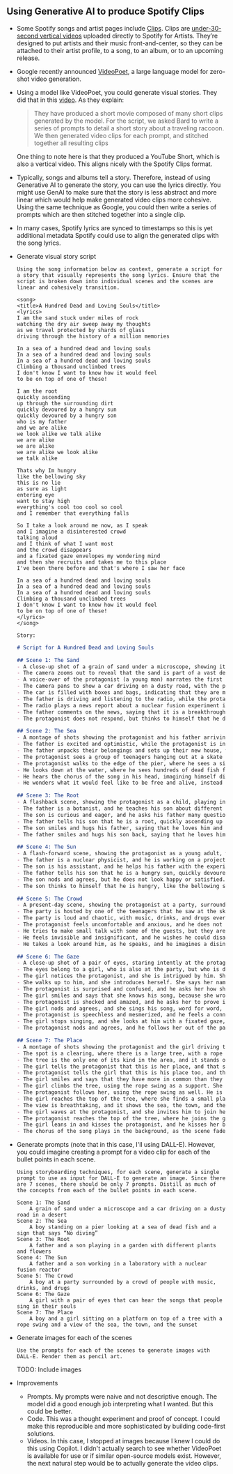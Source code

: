 ## Using Generative AI to produce Spotify Clips

- Some Spotify songs and artist pages include [Clips](https://clips.byspotify.com/). Clips are 
[under-30-second vertical videos](https://artists.spotify.com/blog/spotify-clips-get-started-short-form-video-stream-on) uploaded directly to Spotify for Artists. They’re designed to put artists and their music front-and-center, so they can be attached to their artist profile, to a song, to an album, or to an upcoming release. 
- Google recently announced [VideoPoet](https://sites.research.google/videopoet/), a large language model for zero-shot video generation. 
- Using a model like VideoPoet, you could generate visual stories. They did that in this [video](https://www.youtube.com/shorts/70wZKfx6Ylk). As they explain: 

    > They have produced a short movie composed of many short clips generated by the model. For the script, we asked Bard to write a series of prompts to detail a short story about a traveling raccoon. We then generated video clips for each prompt, and stitched together all resulting clips

    One thing to note here is that they produced a YouTube Short, which is also a vertical video. This aligns nicely with the Spotify Clips format.

- Typically, songs and albums tell a story. Therefore, instead of using Generative AI to generate the story, you can use the lyrics directly. You might use GenAI to make sure that the story is less abstract and more linear which would help make generated video clips more cohesive. Using the same technique as Google, you could then write a series of prompts which are then stitched together into a single clip. 
- In many cases, Spotify lyrics are synced to timestamps so this is yet additional metadata Spotify could use to align the generated clips with the song lyrics. 
- Generate visual story script

    ```text
    Using the song information below as context, generate a script for a story that visually represents the song lyrics. Ensure that the script is broken down into individual scenes and the scenes are linear and cohesively transition.

    <song>
    <title>A Hundred Dead and Loving Souls</title>
    <lyrics>
    I am the sand stuck under miles of rock
    watching the dry air sweep away my thoughts
    as we travel protected by shards of glass
    driving through the history of a million memories

    In a sea of a hundred dead and loving souls
    In a sea of a hundred dead and loving souls
    In a sea of a hundred dead and loving souls
    Climbing a thousand unclimbed trees
    I don't know I want to know how it would feel
    to be on top of one of these!

    I am the root
    quickly ascending
    up through the surrounding dirt
    quickly devoured by a hungry sun
    quickly devoured by a hungry son
    who is my father
    and we are alike
    we look alike we talk alike
    we are alike
    we are alike
    we are alike we look alike
    we talk alike

    Thats why Im hungry
    like the bellowing sky
    this is no lie
    as sure as light
    entering eye
    want to stay high
    everything's cool too cool so cool
    and I remember that everything falls

    So I take a look around me now, as I speak
    and I imagine a disinterested crowd
    talking aloud
    and I think of what I want most
    and the crowd disappears
    and a fixated gaze envelopes my wondering mind
    and then she recruits and takes me to this place
    I've been there before and that's where I saw her face

    In a sea of a hundred dead and loving souls
    In a sea of a hundred dead and loving souls
    In a sea of a hundred dead and loving souls
    Climbing a thousand unclimbed trees
    I don't know I want to know how it would feel
    to be on top of one of these!
    </lyrics>
    </song>

    Story: 
    ```

    ```markdown
    # Script for A Hundred Dead and Loving Souls

    ## Scene 1: The Sand
    - A close-up shot of a grain of sand under a microscope, showing its intricate structure and texture.
    - The camera zooms out to reveal that the sand is part of a vast desert landscape, with dunes and rocks stretching to the horizon.
    - A voice-over of the protagonist (a young man) narrates the first verse of the song, expressing his feelings of being trapped and forgotten under the weight of the world.
    - The camera pans to show a car driving on a dusty road, with the protagonist and his father inside. They are both wearing sunglasses and hats to protect themselves from the sun.
    - The car is filled with boxes and bags, indicating that they are moving to a new place.
    - The father is driving and listening to the radio, while the protagonist is looking out the window, bored and restless.
    - The radio plays a news report about a nuclear fusion experiment in South Korea, followed by a song by a popular band.
    - The father comments on the news, saying that it is a breakthrough for humanity and that he hopes to see it in his lifetime.
    - The protagonist does not respond, but thinks to himself that he does not care about anything anymore.

    ## Scene 2: The Sea
    - A montage of shots showing the protagonist and his father arriving at their new home, a small town by the sea.
    - The father is excited and optimistic, while the protagonist is indifferent and detached.
    - The father unpacks their belongings and sets up their new house, while the protagonist wanders around the town, exploring the beach, the pier, and the streets.
    - The protagonist sees a group of teenagers hanging out at a skate park, laughing and having fun. He feels out of place and lonely.
    - The protagonist walks to the edge of the pier, where he sees a sign that says "No diving".
    - He looks down at the water, where he sees hundreds of dead fish floating on the surface, victims of a recent oil spill.
    - He hears the chorus of the song in his head, imagining himself diving into the sea of a hundred dead and loving souls, and climbing a thousand unclimbed trees.
    - He wonders what it would feel like to be free and alive, instead of being stuck and dead inside.

    ## Scene 3: The Root
    - A flashback scene, showing the protagonist as a child, playing in a garden with his father.
    - The father is a botanist, and he teaches his son about different plants and flowers, showing him how to care for them and appreciate their beauty.
    - The son is curious and eager, and he asks his father many questions about the natural world.
    - The father tells his son that he is a root, quickly ascending up through the surrounding dirt, and that he will grow into a strong and beautiful tree one day.
    - The son smiles and hugs his father, saying that he loves him and that he wants to be like him.
    - The father smiles and hugs his son back, saying that he loves him too and that he is proud of him.

    ## Scene 4: The Sun
    - A flash-forward scene, showing the protagonist as a young adult, working in a laboratory with his father.
    - The father is a nuclear physicist, and he is working on a project to harness the power of nuclear fusion, the same process that fuels the sun.
    - The son is his assistant, and he helps his father with the experiments and calculations, following his instructions and commands.
    - The father tells his son that he is a hungry sun, quickly devoured by a hungry son, and that he will make a great contribution to science and humanity one day.
    - The son nods and agrees, but he does not look happy or satisfied. He feels pressured and obligated to follow his father's footsteps, even though he does not share his passion or vision.
    - The son thinks to himself that he is hungry, like the bellowing sky, and that he wants to stay high, away from the reality and expectations that weigh him down.

    ## Scene 5: The Crowd
    - A present-day scene, showing the protagonist at a party, surrounded by a crowd of people.
    - The party is hosted by one of the teenagers that he saw at the skate park, who invited him out of pity and curiosity.
    - The party is loud and chaotic, with music, drinks, and drugs everywhere.
    - The protagonist feels uncomfortable and anxious, and he does not fit in with the crowd. He does not know anyone, and no one knows him.
    - He tries to make small talk with some of the guests, but they are either rude, bored, or high, and they do not pay attention to him.
    - He feels invisible and insignificant, and he wishes he could disappear.
    - He takes a look around him, as he speaks, and he imagines a disinterested crowd, talking aloud, and he thinks of what he wants most.

    ## Scene 6: The Gaze
    - A close-up shot of a pair of eyes, staring intently at the protagonist.
    - The eyes belong to a girl, who is also at the party, but who is different from the rest of the crowd. She is quiet and mysterious, and she has a captivating and mysterious aura.
    - The girl notices the protagonist, and she is intrigued by him. She sees something in him that no one else sees, something that she relates to and understands.
    - She walks up to him, and she introduces herself. She says her name is Luna, and that she likes his song. She says she heard him humming it to himself, and that she knows the lyrics by heart.
    - The protagonist is surprised and confused, and he asks her how she knows his song. He says he wrote it himself, and that he never shared it with anyone.
    - The girl smiles and says that she knows his song, because she wrote it too. She says she has a gift, or a curse, depending on how you look at it. She says she can hear the songs that people sing in their souls, and that she can sing them back to them.
    - The protagonist is shocked and amazed, and he asks her to prove it. He asks her to sing his song, or any song that he knows.
    - The girl nods and agrees, and she sings his song, word for word, note for note, perfectly. She sings it with emotion and expression, as if she wrote it herself.
    - The protagonist is speechless and mesmerized, and he feels a connection with the girl that he never felt with anyone before. He feels like she knows him, and he wants to know her.
    - The girl stops singing, and she looks at him with a fixated gaze, that envelopes his wondering mind. She says she likes him, and she asks him if he wants to go with her to a place that she knows.
    - The protagonist nods and agrees, and he follows her out of the party, leaving the crowd behind.

    ## Scene 7: The Place
    - A montage of shots showing the protagonist and the girl driving to a secluded spot in the woods, where they park their car and get out.
    - The spot is a clearing, where there is a large tree, with a rope swing hanging from one of its branches.
    - The tree is the only one of its kind in the area, and it stands out from the rest of the forest. It is tall and majestic, with green leaves and red flowers.
    - The girl tells the protagonist that this is her place, and that she comes here often to escape from the world. She says she loves this tree, and that she calls it Luna, after herself.
    - The protagonist tells the girl that this is his place too, and that he has been here before. He says he saw this tree in his dreams, and that he always wanted to climb it.
    - The girl smiles and says that they have more in common than they thought, and that they are meant to be together. She says she wants to show him something, and she asks him to follow her.
    - The girl climbs the tree, using the rope swing as a support. She is agile and graceful, and she reaches the top in no time.
    - The protagonist follows her, using the rope swing as well. He is clumsy and nervous, and he struggles to keep up with her.
    - The girl reaches the top of the tree, where she finds a small platform, made of wood and rope. She sits on the platform, and she looks at the view.
    - The view is breathtaking, and it shows the sea, the town, and the sky, all in one panorama. The sun is setting, and it casts a golden glow on everything.
    - The girl waves at the protagonist, and she invites him to join her. She says this is the best place to watch the sunset, and that she wants to share it with him.
    - The protagonist reaches the top of the tree, where he joins the girl on the platform. He sits next to her, and he looks at the view. He is awestruck, and he agrees that this is the best place to watch the sunset.
    - The girl leans in and kisses the protagonist, and he kisses her back. They embrace each other, and they watch the sunset together.
    - The chorus of the song plays in the background, as the scene fades to black.
    ```

- Generate prompts (note that in this case, I'll using DALL-E). However, you could imagine creating a prompt for a video clip for each of the bullet points in each scene.

    ```text
    Using storyboarding techniques, for each scene, generate a single prompt to use as input for DALL-E to generate an image. Since there are 7 scenes, there should be only 7 prompts. Distill as much of the concepts from each of the bullet points in each scene.
    ```

    ```text
    Scene 1: The Sand
        A grain of sand under a microscope and a car driving on a dusty road in a desert
    Scene 2: The Sea
        A boy standing on a pier looking at a sea of dead fish and a sign that says “No diving”
    Scene 3: The Root
        A father and a son playing in a garden with different plants and flowers
    Scene 4: The Sun
        A father and a son working in a laboratory with a nuclear fusion reactor
    Scene 5: The Crowd
        A boy at a party surrounded by a crowd of people with music, drinks, and drugs
    Scene 6: The Gaze
        A girl with a pair of eyes that can hear the songs that people sing in their souls
    Scene 7: The Place
        A boy and a girl sitting on a platform on top of a tree with a rope swing and a view of the sea, the town, and the sunset
    ```

- Generate images for each of the scenes

    ```text
    Use the prompts for each of the scenes to generate images with DALL-E. Render them as pencil art.
    ```

    TODO: Include images

- Improvements
  - Prompts. My prompts were naive and not descriptive enough. The model did a good enough job interpreting what I wanted. But this could be better.
  - Code. This was a thought experiment and proof of concept. I could make this reproducible and more sophisticated by building code-first solutions.
  - Videos. In this case, I stopped at images because I knew I could do this using Copilot. I didn't actually search to see whether VideoPoet is available for use or if similar open-source models exist. However, the next natural step would be to actually generate the video clips.  